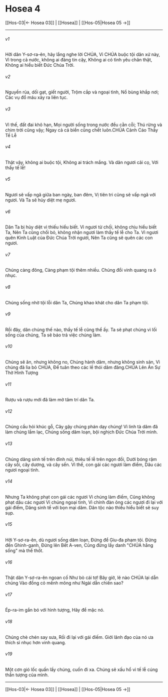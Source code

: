 # Hosea 4

[[Hos-03|← Hosea 03]] | [[Hosea]] | [[Hos-05|Hosea 05 →]]
***



###### v1 
Hỡi dân Y-sơ-ra-ên, hãy lắng nghe lời CHÚA, Vì CHÚA buộc tội dân xứ này, Vì trong cả nước, không ai đáng tin cậy, Không ai có tình yêu chân thật, Không ai hiểu biết Đức Chúa Trời. 

###### v2 
Nguyền rủa, dối gạt, giết người, Trộm cắp và ngoại tình, Nổ bùng khắp nơi; Các vụ đổ máu xảy ra liên tục. 

###### v3 
Vì thế, đất đai khô hạn, Mọi người sống trong nước đều cằn cỗi; Thú rừng và chim trời cũng vậy; Ngay cả cá biển cũng chết luôn.CHÚA Cảnh Cáo Thầy Tế Lễ 

###### v4 
Thật vậy, không ai buộc tội, Không ai trách mắng. Và dân ngươi cãi cọ, Với thầy tế lễ! 

###### v5 
Ngươi sẽ vấp ngã giữa ban ngày, ban đêm, Vị tiên tri cũng sẽ vấp ngã với ngươi. Và Ta sẽ hủy diệt mẹ ngươi. 

###### v6 
Dân Ta bị hủy diệt vì thiếu hiểu biết. Vì ngươi từ chối, không chịu hiểu biết Ta, Nên Ta cũng chối bỏ, không nhận ngươi làm thầy tế lễ cho Ta. Vì ngươi quên Kinh Luật của Đức Chúa Trời ngươi, Nên Ta cũng sẽ quên các con ngươi. 

###### v7 
Chúng càng đông, Càng phạm tội thêm nhiều. Chúng đổi vinh quang ra ô nhục. 

###### v8 
Chúng sống nhờ tội lỗi dân Ta, Chúng khao khát cho dân Ta phạm tội. 

###### v9 
Rồi đây, dân chúng thế nào, thầy tế lễ cũng thể ấy. Ta sẽ phạt chúng vì lối sống của chúng, Ta sẽ báo trả việc chúng làm. 

###### v10 
Chúng sẽ ăn, nhưng không no, Chúng hành dâm, nhưng không sinh sản, Vì chúng đã lìa bỏ CHÚA, Để tuân theo các lề thói dâm đãng.CHÚA Lên Án Sự Thờ Hình Tượng 

###### v11 
Rượu và rượu mới đã làm mờ tâm trí dân Ta. 

###### v12 
Chúng cầu hỏi khúc gỗ, Cây gậy chúng phán dạy chúng! Vì linh tà dâm đã làm chúng lầm lạc, Chúng sống dâm loạn, bội nghịch Đức Chúa Trời mình. 

###### v13 
Chúng dâng sinh tế trên đỉnh núi, thiêu tế lễ trên ngọn đồi, Dưới bóng rậm cây sồi, cây dương, và cây sến. Vì thế, con gái các ngươi làm điếm, Dâu các ngươi ngoại tình. 

###### v14 
Nhưng Ta không phạt con gái các ngươi Vì chúng làm điếm, Cũng không phạt dâu các ngươi Vì chúng ngoại tình, Vì chính đàn ông các ngươi đi lại với gái điếm, Dâng sinh tế với bọn mại dâm. Dân tộc nào thiếu hiểu biết sẽ suy sụp. 

###### v15 
Hỡi Y-sơ-ra-ên, dù ngươi sống dâm loạn, Đừng để Giu-đa phạm tội. Đừng đến Ghinh-ganh, Đừng lên Bết A-ven, Cũng đừng lấy danh "CHÚA hằng sống" mà thề thốt. 

###### v16 
Thật dân Y-sơ-ra-ên ngoan cố Như bò cái tơ! Bây giờ, lẽ nào CHÚA lại dẫn chúng Vào đồng cỏ mênh mông như Ngài dẫn chiên sao? 

###### v17 
Ép-ra-im gắn bó với hình tượng, Hãy để mặc nó. 

###### v18 
Chúng chè chén say sưa, Rồi đi lại với gái điếm. Giới lãnh đạo của nó ưa thích sỉ nhục hơn vinh quang. 

###### v19 
Một cơn gió lốc quấn lấy chúng, cuốn đi xa. Chúng sẽ xấu hổ vì tế lễ cúng thần tượng của mình.

***
[[Hos-03|← Hosea 03]] | [[Hosea]] | [[Hos-05|Hosea 05 →]]
